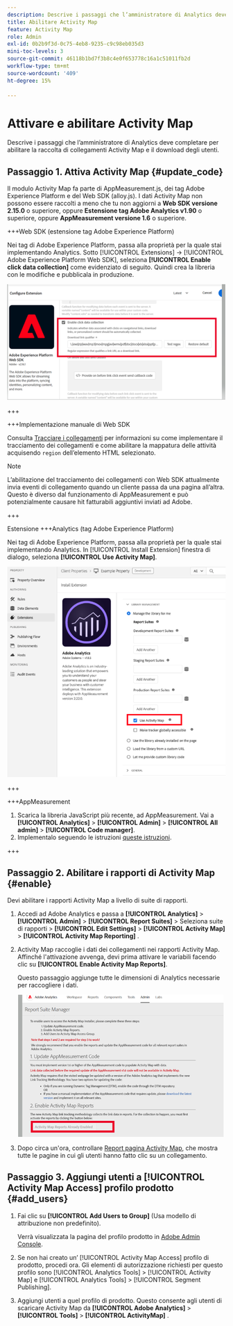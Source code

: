 ```yaml
---
description: Descrive i passaggi che l’amministratore di Analytics deve completare per abilitare la raccolta di collegamenti Activity Map e il download degli utenti.
title: Abilitare Activity Map
feature: Activity Map
role: Admin
exl-id: 0b2b9f3d-0c75-4eb8-9235-c9c98eb035d3
mini-toc-levels: 3
source-git-commit: 46118b1bd7f3b8c4e0f653778c16a1c51011fb2d
workflow-type: tm+mt
source-wordcount: '409'
ht-degree: 15%

---
```



# Attivare e abilitare Activity Map

Descrive i passaggi che l’amministratore di Analytics deve completare per abilitare la raccolta di collegamenti Activity Map e il download degli utenti.

## Passaggio 1. Attiva Activity Map {#update_code}

Il modulo Activity Map fa parte di AppMeasurement.js, dei tag Adobe Experience Platform e del Web SDK (alloy.js). I dati Activity Map non possono essere raccolti a meno che tu non aggiorni a **Web SDK versione 2.15.0** o superiore, oppure **Estensione tag Adobe Analytics v1.90** o superiore, oppure **AppMeasurement versione 1.6** o superiore.

+++Web SDK (estensione tag Adobe Experience Platform)

Nei tag di Adobe Experience Platform, passa alla proprietà per la quale stai implementando Analytics. Sotto [!UICONTROL Extensions] -> [!UICONTROL Adobe Experience Platform Web SDK], seleziona **[!UICONTROL Enable click data collection]** come evidenziato di seguito. Quindi crea la libreria con le modifiche e pubblicala in produzione.

![](assets/web_sdk.png)

+++

+++Implementazione manuale di Web SDK

Consulta [Tracciare i collegamenti](https://experienceleague.adobe.com/docs/experience-platform/edge/data-collection/track-links.html?lang=it) per informazioni su come implementare il tracciamento dei collegamenti e come abilitare la mappatura delle attività acquisendo `region` dell’elemento HTML selezionato.

>[!NOTE]
>
>L’abilitazione del tracciamento dei collegamenti con Web SDK attualmente invia eventi di collegamento quando un cliente passa da una pagina all’altra. Questo è diverso dal funzionamento di AppMeasurement e può potenzialmente causare hit fatturabili aggiuntivi inviati ad Adobe.

+++

Estensione +++Analytics (tag Adobe Experience Platform)

Nei tag di Adobe Experience Platform, passa alla proprietà per la quale stai implementando Analytics. In [!UICONTROL Install Extension] finestra di dialogo, seleziona **[!UICONTROL Use Activity Map]**.

![](assets/aa_extension.png)

+++

+++AppMeasurement

1. Scarica la libreria JavaScript più recente, ad AppMeasurement.
Vai a **[!UICONTROL Analytics]** > **[!UICONTROL Admin]** > **[!UICONTROL All admin]** > **[!UICONTROL Code manager]**.
1. Implementalo seguendo le istruzioni [queste istruzioni](https://experienceleague.adobe.com/docs/analytics/implementation/js/overview.html?lang=it).

+++

## Passaggio 2. Abilitare i rapporti di Activity Map {#enable}

Devi abilitare i rapporti Activity Map a livello di suite di rapporti.

1. Accedi ad Adobe Analytics e passa a  **[!UICONTROL Analytics]** > **[!UICONTROL Admin]** > **[!UICONTROL Report Suites]** > Seleziona suite di rapporti > **[!UICONTROL Edit Settings]** > **[!UICONTROL Activity Map]** > **[!UICONTROL Activity Map Reporting]** .

1. Activity Map raccoglie i dati dei collegamenti nei rapporti Activity Map. Affinché l&#39;attivazione avvenga, devi prima attivare le variabili facendo clic su **[!UICONTROL Enable Activity Map Reports]**.

   Questo passaggio aggiunge tutte le dimensioni di Analytics necessarie per raccogliere i dati.

   ![](assets/enable.png)

1. Dopo circa un&#39;ora, controllare [Report pagina Activity Map](/help/analyze/activity-map/activitymap-reporting-analytics.md), che mostra tutte le pagine in cui gli utenti hanno fatto clic su un collegamento.

## Passaggio 3. Aggiungi utenti a [!UICONTROL Activity Map Access] profilo prodotto {#add_users}

1. Fai clic su **[!UICONTROL Add Users to Group]** (Usa modello di attribuzione non predefinito).

   Verrà visualizzata la pagina del profilo prodotto in [Adobe Admin Console](https://adminconsole.adobe.com/E2F05B3B52F54D2E0A490D44@AdobeOrg/overview).

1. Se non hai creato un’ [!UICONTROL Activity Map Access] profilo di prodotto, procedi ora. Gli elementi di autorizzazione richiesti per questo profilo sono [!UICONTROL Analytics Tools] > [!UICONTROL Activity Map] e [!UICONTROL Analytics Tools] > [!UICONTROL Segment Publishing].

1. Aggiungi utenti a quel profilo di prodotto. Questo consente agli utenti di scaricare Activity Map da  **[!UICONTROL Adobe Analytics]** > **[!UICONTROL Tools]** > **[!UICONTROL ActivityMap]** .

